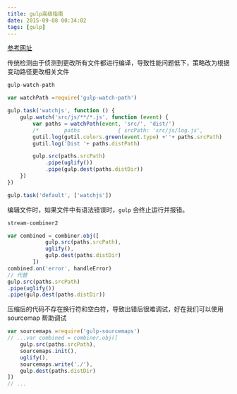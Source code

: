 ```yaml
---
title: gulp高级指南
date: 2015-09-08 00:34:02
tags: [gulp]
---
```

[参考网址](https://github.com/nimojs/gulp-book/blob/master/chapter7.md)

传统检测由于侦测到更改所有文件都进行编译，导致性能问题低下，策略改为根据变动路径更改相关文件

```javascript
gulp-watch-path

var watchPath =require('gulp-watch-path')

gulp.task('watchjs', function () {
    gulp.watch('src/js/**/*.js', function (event) {
        var paths = watchPath(event, 'src/', 'dist/')
        /*        paths            { srcPath: 'src/js/log.js',              srcDir: 'src/js/',              distPath: 'dist/js/log.js',              distDir: 'dist/js/',              srcFilename: 'log.js',              distFilename: 'log.js' }        */
        gutil.log(gutil.colors.green(event.type) +''+ paths.srcPath)
        gutil.log('Dist '+ paths.distPath)

        gulp.src(paths.srcPath)
            .pipe(uglify())
            .pipe(gulp.dest(paths.distDir))
    })
})

gulp.task('default', ['watchjs'])
```

编辑文件时，如果文件中有语法错误时，```gulp``` 会终止运行并报错。
```javascript
stream-combiner2

var combined = combiner.obj([
            gulp.src(paths.srcPath),
            uglify(),
            gulp.dest(paths.distDir)
        ])
combined.on('error', handleError)
// 代替
gulp.src(paths.srcPath)
.pipe(uglify())
.pipe(gulp.dest(paths.distDir))

```

压缩后的代码不存在换行符和空白符，导致出错后很难调试，好在我们可以使用 sourcemap 帮助调试
```javascript
var sourcemaps =require('gulp-sourcemaps')
// ...var combined = combiner.obj([
    gulp.src(paths.srcPath),
    sourcemaps.init(),
    uglify(),
    sourcemaps.write('./'),
    gulp.dest(paths.distDir)
])
// ...
```

